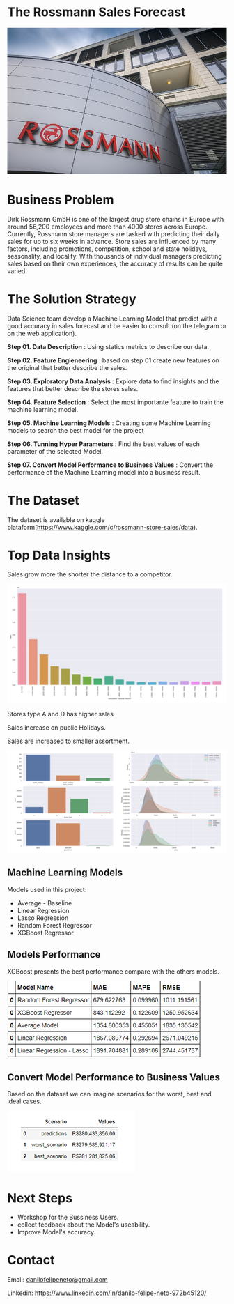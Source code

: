 # The Rossmann Sales Forecast

![Sales Forescast](img/800px-Dirk_Rossmann_GmbH.jpg)

# Business Problem

Dirk Rossmann GmbH is one of the largest drug store chains in Europe with around 56,200 employees and more than 4000 stores across Europe. Currently, Rossmann store managers are tasked with predicting their daily sales for up to six weeks in advance. Store sales are influenced by many factors, including promotions, competition, school and state holidays, seasonality, and locality. With thousands of individual managers predicting sales based on their own experiences, the accuracy of results can be quite varied.

# The Solution Strategy

Data Science team develop a Machine Learning Model that predict with a good accuracy in sales forecast and be easier to consult (on the telegram or on the web application).

**Step 01. Data Description** : Using statics metrics to describe our data.

**Step 02. Feature Engieneering** : based on step 01 create new features on the original that better describe the sales.

**Step 03. Exploratory Data Analysis** : Explore data to find insights and the features that better describe the stores sales.

**Step 04. Feature Selection** : Select the most importante feature to train the machine learning model.

**Step 05. Machine Learning Models** : Creating some Machine Learning models to search the best model for the project

**Step 06. Tunning Hyper Parameters** : Find the best values of each parameter of the selected Model.

**Step 07. Convert Model Performance to Business Values** : Convert the performance of the Machine Learning model into a business result.


# The Dataset

The dataset is available on kaggle plataform(https://www.kaggle.com/c/rossmann-store-sales/data).


# Top Data Insights 


Sales grow more the shorter the distance to a competitor. 

![salesByCompetitionDistance](img/sales_by_competition_distance.PNG)

Stores type A and D has higher sales

Sales increase on public Holidays.


Sales are increased to smaller assortment.

![sales](img/sales_by_store_type_hollidays.PNG)


## Machine Learning Models

Models used in this project:
* Average - Baseline
* Linear Regression
* Lasso Regression
* Random Forest Regressor
* XGBoost Regressor


## Models Performance

XGBoost presents the best performance compare with the others models.

![model_performance](img/model_performance.PNG)


## Convert Model Performance to Business Values

Based on the dataset we can imagine scenarios for the worst, best and ideal cases.

![businessPerformance](img/businessPerformance.PNG)

# Next Steps
* Workshop for the Bussiness Users.
* collect feedback about the Model's useability.
* Improve Model's accuracy.


# Contact

Email: danilofelipeneto@gmail.com

Linkedin: https://www.linkedin.com/in/danilo-felipe-neto-972b45120/
